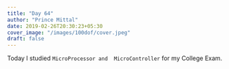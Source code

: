 ```yaml
---
title: "Day 64"
author: "Prince Mittal"
date: 2019-02-26T20:30:23+05:30
cover_image: "/images/100dof/cover.jpeg"
draft: false
---
```


Today I studied `MicroProcessor and  MicroController` for my College Exam. 